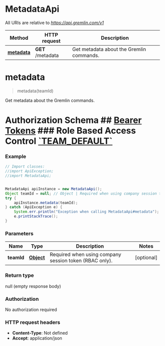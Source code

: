 # MetadataApi

All URIs are relative to *https://api.gremlin.com/v1*

Method | HTTP request | Description
------------- | ------------- | -------------
[**metadata**](MetadataApi.md#metadata) | **GET** /metadata | Get metadata about the Gremlin commands.


<a name="metadata"></a>
# **metadata**
> metadata(teamId)

Get metadata about the Gremlin commands.

# Authorization Schema ## [__Bearer Tokens__](https://www.gremlin.com/docs/api-reference/examples/#authentication-and-access-tokens) ### Role Based Access Control [&#x60;TEAM_DEFAULT&#x60;](https://www.gremlin.com/docs/user-management/access-control/#privileges) 

### Example
```java
// Import classes:
//import ApiException;
//import MetadataApi;


MetadataApi apiInstance = new MetadataApi();
Object teamId = null; // Object | Required when using company session token (RBAC only).
try {
    apiInstance.metadata(teamId);
} catch (ApiException e) {
    System.err.println("Exception when calling MetadataApi#metadata");
    e.printStackTrace();
}
```

### Parameters

Name | Type | Description  | Notes
------------- | ------------- | ------------- | -------------
 **teamId** | [**Object**](.md)| Required when using company session token (RBAC only). | [optional]

### Return type

null (empty response body)

### Authorization

No authorization required

### HTTP request headers

 - **Content-Type**: Not defined
 - **Accept**: application/json

